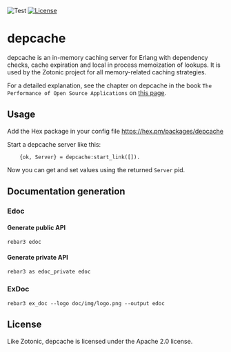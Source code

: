 ![Test](https://github.com/zotonic/depcache/workflows/Test/badge.svg)
[![License](https://img.shields.io/badge/License-Apache_2.0-blue.svg?logo=apache&logoColor=red)](https://www.apache.org/licenses/LICENSE-2.0)

depcache
========

depcache is an in-memory caching server for Erlang with dependency
checks, cache expiration and local in process memoization of
lookups. It is used by the Zotonic project for all memory-related
caching strategies.

For a detailed explanation, see the chapter on depcache in the book
`The Performance of Open Source Applications` on [this page](http://aosabook.org/en/posa/zotonic.html#posa.zotonic.depcache).

Usage
-----

Add the Hex package in your config file https://hex.pm/packages/depcache

Start a depcache server like this:

```
    {ok, Server} = depcache:start_link([]).
```

Now you can get and set values using the returned `Server` pid.


## Documentation generation

### Edoc

#### Generate public API
`rebar3 edoc`

#### Generate private API
`rebar3 as edoc_private edoc`

### ExDoc

`rebar3 ex_doc --logo doc/img/logo.png --output edoc`

License
-------

Like Zotonic, depcache is licensed under the Apache 2.0 license.
